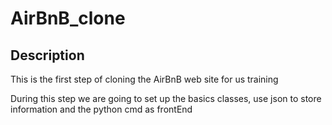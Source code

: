 # AirBnB_clone

## Description

This is the first step of cloning the AirBnB web site for us training

During this step we are going to set up the basics classes, use json to store information and the python cmd as frontEnd
